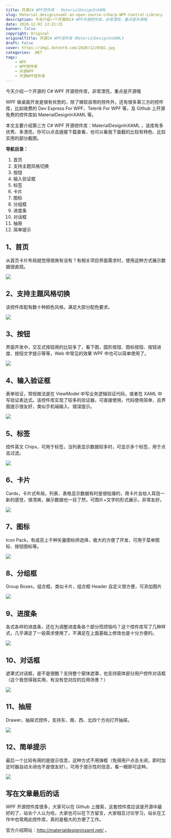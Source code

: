 ```yaml
---
title: 开源C# WPF控件库 - MaterialDesignInXAML
slug: Material-designinxaml-an-open-source-csharp-WPF-Control-Library
description: 今天介绍一个开源的C# WPF开源控件库，非常漂亮，重点是开源哦
date: 2020-12-03 13:21:25
banner: false
copyright: Original
originalTitle: 开源C# WPF控件库《MaterialDesignInXAML》
draft: False
cover: https://img1.dotnet9.com/2020/12/0502.jpg
categories: .NET
tags: 
    - WPF
    - WPF控件库
    - 开源WPF
    - 开源WPF控件库
---
```


今天介绍一个开源的 C# WPF 开源控件库，非常漂亮，重点是开源哦

WPF 做桌面开发是很有优势的，除了微软自带的控件外，还有很多第三方的控件库，比如收费的 Dev Express For WPF、Telerik For WPF 等，及 Github 上开源免费的控件库如 MaterialDesignInXAML 等。

本文主要介绍第三方 C# WPF 开源控件库：MaterialDesignInXAML ，该库有多优秀、多漂亮，你可以点击链接下载查看，也可以看我下面截的比较有特色、比较实用的部分截图。

**导航目录：**

1. 首页
2. 支持主题风格切换
3. 按钮
4. 输入验证框
5. 标签
6. 卡片
7. 图标
8. 分组框
9. 进度条
10. 对话框
11. 抽屉
12. 简单提示

## 1、首页

从首页卡片布局就觉得很爽有没有？有相关项目界面需求时，使用这种方式展示数据很直观。

![](https://img1.dotnet9.com/2020/12/0501.jpg)

## 2、支持主题风格切换

该控件库配有数十种颜色风格，满足大部分配色要求。

![](https://img1.dotnet9.com/2020/12/0502.jpg)

## 3、按钮

界面开发中，交互式按钮用的比较多了，看下图，圆形按钮、图标按钮、按钮进度、按钮文字提示等等，Web 中常见的效果 WPF 中也可以简单使用了。

![](https://img1.dotnet9.com/2020/12/0503.jpg)

## 4、输入验证框

表单验证，常规做法是在 ViewModel 中写业务逻辑验证代码，或者在 XAML 中写验证表达式。该控件库实现了较多的验证器，可直接使用，代码使用简单，且界面提示很友好，类似手机端输入、错误提示。

![](https://img1.dotnet9.com/2020/12/0504.jpg)

## 5、标签

控件英文 Chips，可用于标签，当列表显示数据较多时，可显示多个标签，用于点击过滤。

![](https://img1.dotnet9.com/2020/12/0505.png)

## 6、卡片

Cards，卡片式布局，列表、表格显示数据有时是很枯燥的，用卡片会给人耳目一新的感觉，很清爽，展示数据也一目了然，可图片+文字的形式展示，非常友好。

![](https://img1.dotnet9.com/2020/12/0506.jpg)

## 7、图标

Icon Pack，有成百上千种矢量图标供选择，极大的方便了开发，可用于菜单图标、按钮图标等。

![](https://img1.dotnet9.com/2020/12/0507.jpg)

## 8、分组框

Group Boxes，组合框，类似卡片，组合框 Header 自定义很方便，可添加图片

![](https://img1.dotnet9.com/2020/12/0508.jpg)

## 9、进度条

各式各样的进度条，还在为调整进度条各个部分而烦恼吗？这个控件库写了几种样式，几乎满足了一般需求使用了，不满足在上面基础上修改也是十分方便的。

![](https://img1.dotnet9.com/2020/12/0509.jpg)

## 10、对话框

遮罩式对话框，是不是很酷？支持整个窗体遮罩，也支持窗体部分用户控件对话框（这个我觉得我实用，有没有您对应的应用场景？）

![](https://img1.dotnet9.com/2020/12/0510.jpg)

## 11、抽屉

Drawer，抽屉式控件，支持东、南、西、北四个方向打开抽屉。

![](https://img1.dotnet9.com/2020/12/0511.png)

## 12、简单提示

最后一个比较有用的是提示信息，这种方式不用弹框（免得用户点击关闭，即时加定时器自动关闭也不是很友好），可用于提示性的信息，看一眼即可这种。

![](https://img1.dotnet9.com/2020/12/0512.jpg)

## 写在文章最后的话

WPF 开源控件库很多，大家可以在 Github 上搜索，这套控件库应该是开源中最好的了，站长个人认为哈，大家也可以在下方留言，大家相互讨论学习，站长在工作中也常用此控件库，真的是极大的方便了工作。

官方介绍网址：http://materialdesigninxaml.net/ 。

